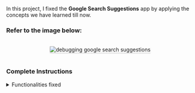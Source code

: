 In this project, I fixed the **Google Search Suggestions** app by applying the concepts we have learned till now.

### Refer to the image below:

<br/>
<div style="text-align: center;">
    <img src="https://assets.ccbp.in/frontend/content/react-js/google-search-suggestions-output.gif" alt="debugging google search suggestions" style="max-width:70%;box-shadow:0 2.8px 2.2px rgba(0, 0, 0, 0.12)">
</div>
<br/>

### Complete Instructions

<details>
<summary>Functionalities fixed</summary>
<br/>

Fixed the given code to have the following functionality

- Initially, all suggestions in the `suggestionsList` is displayed
- When a value is provided in the search input, then display the suggestions which include the search input irrespective of the case
- When the arrow of a suggestion is clicked, then the value of the search input is updated with the respective suggestion clicked
- The `GoogleSuggestions` component receives the `suggestionsList` as a prop. It consists of a list of suggestion objects with the following properties in each suggestion object

  |    Key     | Data Type |
  | :--------: | :-------: |
  |     id     |  Number   |
  | suggestion |  String   |

</details>
